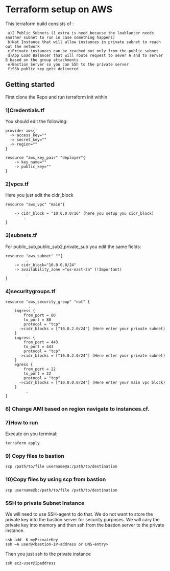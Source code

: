 # Terraform setup on AWS 

This terraform build consists of :

     a)2 Public Subnets (1 extra is need because the loablancer needs another subnet to run in case something happens)
     b)Nat Instance that will allow instances in private subnet to reach out the network
     c)Private instances can be reached out only from the public subnet
     d)App Load Balancer that will route request to sever A and to server B based on the group attachments
     e)Bastion Server so you can SSh to the private server
     f)SSh public key gets delivered 


## Getting started

First clone the Repo and run terraform init within

### 1)Credentials.tf

You should edit the following:
```
provider aws{
  -> access_key=""
  -> secret_key=""
  -> region=""
}

resource "aws_key_pair" "deployer"{
    -> key_name=""
    -> public_key=""
}
```
### 2)vpcs.tf

Here you just edit the cidr_block
```
resource "aws_vpc" "main"{
        .
    -> cidr_block = "10.0.0.0/16" (here you setup you cidr_block)
        .
}
```

### 3)subnets.tf

For public_sub,public_sub2,private_sub you edit the same fields: 
```
resource "aws_subnet" ""{
         .
    -> cidr_block="10.0.0.0/24"
    -> availability_zone ="us-east-2a" (!Important)
         .
}

```
### 4)securitygroups.tf

```
resource "aws_security_group" "nat" {
          .
    ingress {
        from_port = 80
        to_port = 80
        protocol = "tcp"
      ->cidr_blocks = ["10.0.2.0/24"] (Here enter your private subnet)
    }
    ingress {
        from_port = 443
        to_port = 443
        protocol = "tcp"
      ->cidr_blocks = ["10.0.2.0/24"] (Here enter your private subnet)
    }
    egress {
        from_port = 22
        to_port = 22
        protocol = "tcp"
      ->cidr_blocks = ["10.0.0.0/24"] (Here enter your main vpc block)
    }
         .
}
```

### 6) Change AMI based on region navigate to instances.cf.

### 7)How to run

Execute on you terminal:
```
terraform apply
```
### 9) Copy files to bastion
```
scp /path/to/file username@a:/path/to/destination
```

### 10)Copy files by using scp from bastion

```
scp username@b:/path/to/file /path/to/destination
```
### SSH to private Subnet Instance
We will need to use SSH-agent to do that. We do not want to store the private key into the bastion server for security purposes.
We will cary the private key into memory and then ssh from the bastion server to the private instance.
```
ssh-add -K myPrivateKey
ssh –A user@<bastion-IP-address or DNS-entry>
```
Then you just ssh to the private instance
```
ssh ec2-user@ipaddress
```

 




